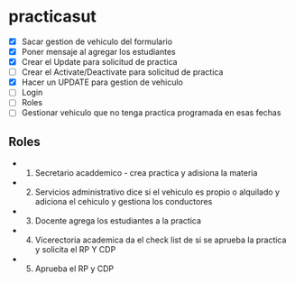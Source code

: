 # practicasut

- [x] Sacar gestion de vehiculo del formulario ️
- [x] Poner mensaje al agregar los estudiantes
- [x] Crear el Update para solicitud de practica ️
- [ ] Crear el Activate/Deactivate para solicitud de practica ️
- [x] Hacer un UPDATE para gestion de vehiculo
- [ ] Login 
- [ ] Roles 
- [ ] Gestionar vehiculo que no tenga practica programada en esas fechas 

## Roles
- 1. Secretario acaddemico - crea practica y adisiona la materia
- 2. Servicios administrativo dice si el vehiculo es propio o alquilado y adiciona el cehiculo y gestiona los conductores
- 3. Docente agrega los estudiantes a la practica 
- 4. Vicerectoria academica da el check list de si se aprueba la practica y solicita el RP Y CDP 
- 5. Aprueba el RP y CDP 


